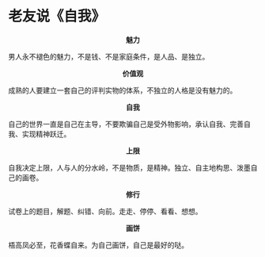 # 老友说《自我》

**<center>魅力</center>**

男人永不褪色的魅力，不是钱、不是家庭条件，是人品、是独立。

**<center>价值观</center>**

成熟的人要建立一套自己的评判实物的体系，不独立的人格是没有魅力的。

**<center>自我</center>**

自己的世界一直是自己在主导，不要欺骗自己是受外物影响，承认自我、完善自我、实现精神跃迁。

**<center>上限</center>**

自我决定上限，人与人的分水岭，不是物质，是精神。独立、自主地构思、泼墨自己的画卷。

**<center>修行</center>**

试卷上的题目，解题、纠错、向前。走走、停停、看看、想想。

**<center>画饼</center>**

梧高凤必至，花香蝶自来。为自己画饼，自己是最好的哒。
